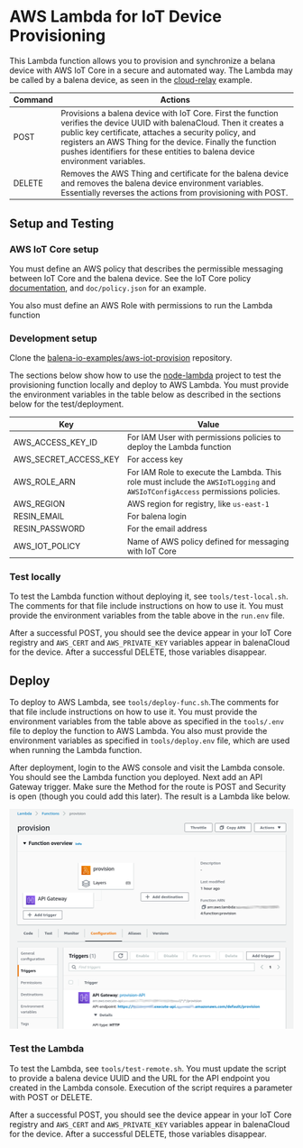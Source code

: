 # AWS Lambda for IoT Device Provisioning

This Lambda function allows you to provision and synchronize a belana device with AWS IoT Core in a secure and automated way. The Lambda may be called by a balena device, as seen in the [cloud-relay](https://github.com/balena-io-examples/cloud-relay) example.

| Command | Actions |
|-------------|--------|
| POST | Provisions a balena device with IoT Core. First the function verifies the device UUID with balenaCloud. Then it creates a public key certificate, attaches a security policy, and registers an AWS Thing for the device. Finally the function pushes identifiers for these entities to balena device environment variables. |
| DELETE | Removes the AWS Thing and certificate for the balena device and removes the balena device environment variables. Essentially reverses the actions from provisioning with POST. |

## Setup and Testing
### AWS IoT Core setup
You must define an AWS policy that describes the permissible messaging between IoT Core and the balena device. See the IoT Core policy [documentation](https://docs.aws.amazon.com/iot/latest/developerguide/iot-policies.html), and `doc/policy.json` for an example.

You also must define an AWS Role with permissions to run the Lambda function

### Development setup
Clone the [balena-io-examples/aws-iot-provision](https://github.com/balena-io-examples/aws-iot-provision) repository.

The sections below show how to use the [node-lambda](https://github.com/motdotla/node-lambda) project to test the provisioning function locally and deploy to AWS Lambda. You must provide the environment variables in the table below as described in the sections below for the test/deployment.

| Key         |    Value    |
|-------------|-------------|
| AWS_ACCESS_KEY_ID | For IAM User with permissions policies to deploy the Lambda function |
| AWS_SECRET_ACCESS_KEY | For access key |
| AWS_ROLE_ARN | For IAM Role to execute the Lambda. This role must include the `AWSIoTLogging` and `AWSIoTConfigAccess` permissions policies. |
| AWS_REGION | AWS region for registry, like `us-east-1` |
| RESIN_EMAIL | For balena login |
| RESIN_PASSWORD | For the email address |
| AWS_IOT_POLICY | Name of AWS policy defined for messaging with IoT Core |


### Test locally
To test the Lambda function without deploying it, see `tools/test-local.sh`. The comments for that file include instructions on how to use it. You must provide the environment variables from the table above in the `run.env` file.

After a successful POST, you should see the device appear in your IoT Core registry and `AWS_CERT` and `AWS_PRIVATE_KEY` variables appear in balenaCloud for the device. After a successful DELETE, those variables disappear.

## Deploy
To deploy to AWS Lambda, see `tools/deploy-func.sh`.The comments for that file include instructions on how to use it. You must provide the environment variables from the table above as specified in the `tools/.env` file to deploy the function to AWS Lambda. You also must provide the environment variables as specified in `tools/deploy.env` file, which are used when running the Lambda function.

After deployment, login to the AWS console and visit the Lambda console. You should see the Lambda function you deployed. Next add an API Gateway trigger. Make sure the Method for the route is POST and Security is open (though you could add this later). The result is a Lambda like below.

![Alt text](doc/lambda-trigger.png)

### Test the Lambda
To test the Lambda, see `tools/test-remote.sh`. You must update the script to provide a balena device UUID and the URL for the API endpoint you created in the Lambda console. Execution of the script requires a parameter with POST or DELETE.

After a successful POST, you should see the device appear in your IoT Core registry and `AWS_CERT` and `AWS_PRIVATE_KEY` variables appear in balenaCloud for the device. After a successful DELETE, those variables disappear.
